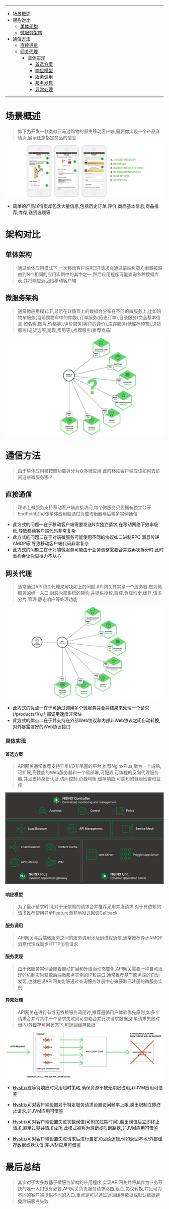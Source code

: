 

----
* [场景概述](#场景概述)
* [架构对比](#架构对比)
  * [单体架构](#单体架构)
  * [微服务架构](#微服务架构)
* [通信方法](#通信方法)
  * [直接通信](#直接通信)
  * [网关代理](#网关代理)
    * [具体实现](#具体实现)
      * [首选方案](#首选方案)
      * [响应模型](#响应模型)
      * [服务调用](#服务调用)
      * [服务发现](#服务发现)
      * [异常处理](#异常处理)
----

# 场景概述

> 如下为开发一款类似亚马逊购物的原生移动客户端,需要你实现一个产品详情页,展示任意指定商品的信息

![image-20190201095112571](用API网关构建微服务.assets/image-20190201095112571-8985872.png)

* 简单的产品详情页却包含大量信息,包括历史订单,评价,商品基本信息,商品推荐,库存,送货选项等

# 架构对比

## 单体架构

> 通过单体应用模式下,一次移动客户端REST请求会通过前端负载均衡器被路由到N个相同的应用实例中的其中之一,然后应用程序可能查询各种数据库表,并将响应返回给移动客户端

## 微服务架构

> 通常微应用模式下,显示在详情页上的数据会分布在不同的微服务上,比如购物车服务(当前购物车中的件数),订单服务(历史订单),目录服务(商品基本信息,如名称,图片,价格等),评价服务(客户的评价),库存服务(低库存预警),送货服务(送货选项,期现,费用等),推荐服务(推荐商品)

![image-20190201101257519](用API网关构建微服务.assets/image-20190201101257519-8987177.png)

# 通信方法

> 由于单体应用被按照功能拆分为众多微应用,此时移动客户端应该如何去访问这些微服务哪？

## 直接通信

> 理论上微服务支持移动客户端直接访问,每个微服务只要拥有独立公开EndPoint即可像单体应用般通过负载均衡器与后端多实例通信

* 此方式的问题一在于移动客户端需要发送N次独立请求,在移动网络下效率极低,导致移动客户端代码非常复杂
* 此方式的问题二在于对端微服务可能使用不同的协议如二进制RPC,消息传递AMQP等,导致移动客户端代码非常复杂
* 此方式的问题三在于对端微服务可能由于业务调整需要合并或再次拆分时,此时重构会让你显得力不从心

## 网关代理

> 通常通过API网关代理来解决如上的问题,API网关其实是一个服务器,做为微服务的统一入口,封装内部系统的架构,并提供授权,监控,负载均衡,缓存,请求分片,管理,静态响应等处理功能

![image-20190201105603567](用API网关构建微服务.assets/image-20190201105603567-8989763.png)

* 此方式的优点一在于可通过调用多个微服务并合并结果来处理一个请求(/products/1/),内部调用速度非常快
* 此方式的优点二在于并支持在外部Web协议和内部非Web协议之间自动转换,对外暴露友好的Web协议接口

### 具体实现

#### 首选方案

> API网关通常推荐支持异步I/O非阻塞的平台,推荐NginxPlus,做为一个成熟,可扩展,高性能的Web服务器和一个易部署,可配置,可编程的反向代理服务器,并且支持身份认证,访问控制,负载均衡,缓存响应,可感知的健康检查和监控

![image-20190201111455287](用API网关构建微服务.assets/image-20190201111455287-8990895.png)

#### 响应模型

> 为了最小请求时间,对于无依赖的请求合并推荐采用并发请求,对于有依赖的请求推荐使用异步Feature而非地狱式回调Callback

#### 服务调用

> API网关与后端微服务之间的服务调用涉及到进程通信,通常推荐异步AMQP消息代理或同步HTTP消息请求

#### 服务发现

> 由于微服务实例会随着自动扩展和升级而动态变化,API网关需要一种自动发现的机制实时获取后端微服务实例的IP和端口,通常推荐基于服务端的自动发现,也就是说API网关能够通过查询服务注册中心来获取已注册的微服务实例

#### 异常处理

> API网关在进行有或无依赖服务调用时,推荐遵循用户体验优先原则,如多个请求合并时其中一个请求失败则可忽略合并此次请求数据,如单请求失败时但内/外缓存可用状态下,可返回缓存数据

![image-20190201144423500](用API网关构建微服务.assets/image-20190201144423500-9003463.png)

* [Hystrix](https://github.com/Netflix/Hystrix)在等待响应时采用超时策略,确保资源不被无期限占用,非JVM应用可借鉴
* [Hystrix](https://github.com/Netflix/Hystrix)可对客户端设置对于特定服务请求设置访问频率上限,超出限制立即终止请求,非JVM应用可借鉴

* [Hystrix](https://github.com/Netflix/Hystrix)可对客户端设置失败次数阀值(可附加过期时间),超出阀值后立即终止请求,直至过期并请求成功,此模式被称为熔断或叫断路器,非JVM应用可借鉴
* [Hystrix](https://github.com/Netflix/Hystrix)可对客户端设置失败请求后进行自定义回滚逻辑,例如返回本地/外部缓存数据或默认值,非JVM应用可借鉴

# 最后总结

> 其实对于大多数基于微服务架构的应用程序,实现API网关并将其作为业务系统的唯一入口很有必要,API网关负责服务请求路由,组合,协议转换,并且可为不同的客户端提供不同的入口,重点是可以通过返回缓存数据或默认数据避免后端服务失败


